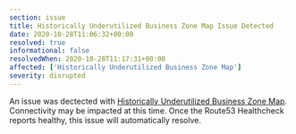 ```yaml
---
section: issue
title: Historically Underutilized Business Zone Map Issue Detected
date: 2020-10-28T11:06:32+00:00
resolved: true
informational: false
resolvedWhen: 2020-10-28T11:17:31+00:00
affected: ['Historically Underutilized Business Zone Map']
severity: disrupted
---
```

An issue was dectected with [Historically Underutilized Business Zone Map](https://maps.certify.sba.gov).  Connectivity may be impacted at this time.  Once the Route53 Healthcheck reports healthy, this issue will automatically resolve.
